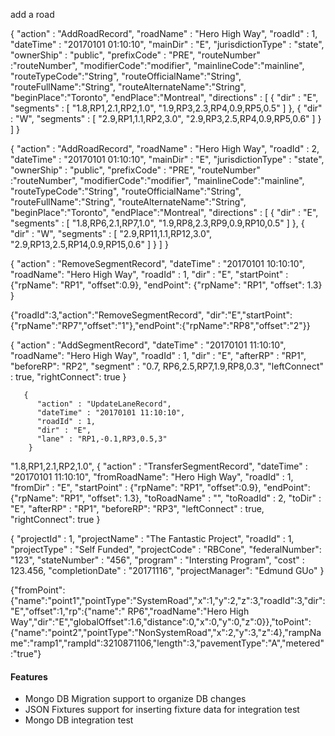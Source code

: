 add a road

{
    "action" : "AddRoadRecord",
    "roadName" : "Hero High Way",
    "roadId" : 1,
    "dateTime" : "20170101 01:10:10",
    "mainDir" : "E",
    "jurisdictionType" : "state",
    "ownerShip" : "public",
    "prefixCode" : "PRE",
    "routeNumber" :"routeNumber",
    "modifierCode":"modifier",
    "mainlineCode":"mainline",
    "routeTypeCode":"String",
    "routeOfficialName":"String",
	"routeFullName":"String",
	"routeAlternateName":"String",
	"beginPlace":"Toronto",
	"endPlace":"Montreal",
    "directions" : [
        {
            "dir" : "E",
            "segments" : [
                "1.8,RP1,2.1,RP2,1.0",
                "1.9,RP3,2.3,RP4,0.9,RP5,0.5"
            ]
        },
        {
            "dir" : "W",
            "segments" : [
                "2.9,RP1,1.1,RP2,3.0",
                "2.9,RP3,2.5,RP4,0.9,RP5,0.6"
            ]
        }
    ]
}


{
    "action" : "AddRoadRecord",
    "roadName" : "Hero High Way",
    "roadId" : 2,
    "dateTime" : "20170101 01:10:10",
    "mainDir" : "E",
    "jurisdictionType" : "state",
    "ownerShip" : "public",
    "prefixCode" : "PRE",
    "routeNumber" :"routeNumber",
    "modifierCode":"modifier",
    "mainlineCode":"mainline",
    "routeTypeCode":"String",
    "routeOfficialName":"String",
	"routeFullName":"String",
	"routeAlternateName":"String",
	"beginPlace":"Toronto",
	"endPlace":"Montreal",
    "directions" : [
        {
            "dir" : "E",
            "segments" : [
                "1.8,RP6,2.1,RP7,1.0",
                "1.9,RP8,2.3,RP9,0.9,RP10,0.5"
            ]
        },
        {
            "dir" : "W",
            "segments" : [
                "2.9,RP11,1.1,RP12,3.0",
                "2.9,RP13,2.5,RP14,0.9,RP15,0.6"
            ]
        }
    ]
}


  {
    "action" : "RemoveSegmentRecord",
    "dateTime" : "20170101 10:10:10",
    "roadName": "Hero High Way",
    "roadId" : 1,
    "dir" : "E",
    "startPoint" : {"rpName": "RP1", "offset":0.9}, "endPoint": {"rpName": "RP1", "offset": 1.3}
  }

{"roadId":3,"action":"RemoveSegmentRecord",
"dir":"E","startPoint":{"rpName":"RP7","offset":"1"},"endPoint":{"rpName":"RP8","offset":"2"}}

   {
      "action" : "AddSegmentRecord",
      "dateTime" : "20170101 11:10:10",
      "roadName": "Hero High Way",
      "roadId" : 1,
      "dir" : "E",
      "afterRP" : "RP1",
      "beforeRP": "RP2",
      "segment" : "0.7, RP6,2.5,RP7,1.9,RP8,0.3",
      "leftConnect" : true,
      "rightConnect": true
    }

       {
          "action" : "UpdateLaneRecord",
          "dateTime" : "20170101 11:10:10",
          "roadId" : 1,
          "dir" : "E",
          "lane" : "RP1,-0.1,RP3,0.5,3"
        }

"1.8,RP1,2.1,RP2,1.0",
    {
      "action" : "TransferSegmentRecord",
      "dateTime" : "20170101 11:10:10",
      "fromRoadName": "Hero High Way",
      "roadId" : 1,
      "fromDir" : "E",
      "startPoint" : {"rpName": "RP1", "offset":0.9},
      "endPoint": {"rpName": "RP1", "offset": 1.3},
      "toRoadName" : "",
      "toRoadId" : 2,
      "toDir" : "E",
      "afterRP" : "RP1",
      "beforeRP": "RP3",
      "leftConnect" : true,
      "rightConnect": true
    }


{
	"projectId" : 1,
	"projectName" : "The Fantastic Project",
	"roadId" : 1,
	"projectType" : "Self Funded",
	"projectCode" : "RBCone",
	"federalNumber": "123",
	"stateNumber" : "456",
	"program" : "Intersting Program",
	"cost" : 123.456,
	"completionDate" : "20171116",
	"projectManager": "Edmund GUo"
}


{"fromPoint":{"name":"point1","pointType":"SystemRoad","x":1,"y":2,"z":3,"roadId":3,"dir":"E","offset":1,"rp":{"name":" RP6","roadName":"Hero High Way","dir":"E","globalOffset":1.6,"distance":0,"x":0,"y":0,"z":0}},"toPoint":{"name":"point2","pointType":"NonSystemRoad","x":2,"y":3,"z":4},"rampName":"ramp1","rampId":3210871106,"length":3,"pavementType":"A","metered":"true"}


#### Features
* Mongo DB Migration support to organize DB changes
* JSON Fixtures support for inserting fixture data for integration test
* Mongo DB integration test
